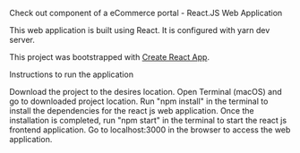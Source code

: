 Check out component of a eCommerce portal - React.JS Web Application

This web application is built using React. It is configured with yarn dev server.

This project was bootstrapped with [Create React App](https://github.com/facebookincubator/create-react-app).

Instructions to run the application

Download the project to the desires location.
Open Terminal (macOS) and go to downloaded project location.
Run "npm install" in the terminal to install the dependencies for the react js web application.
Once the installation is completed, run "npm start" in the terminal to start the react js frontend application.
Go to localhost:3000 in the browser to access the web application.
